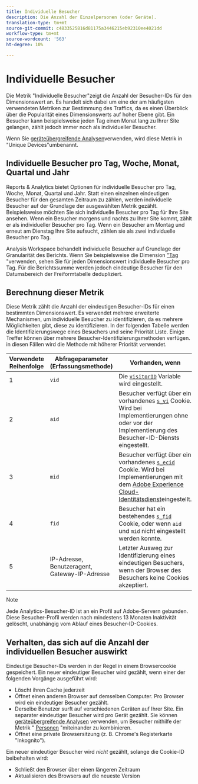 ```yaml
---
title: Individuelle Besucher
description: Die Anzahl der Einzelpersonen (oder Geräte).
translation-type: tm+mt
source-git-commit: c4833525816d81175a3446215eb92310ee4021dd
workflow-type: tm+mt
source-wordcount: '563'
ht-degree: 10%

---
```



# Individuelle Besucher

Die Metrik &quot;Individuelle Besucher&quot;zeigt die Anzahl der Besucher-IDs für den Dimensionswert an. Es handelt sich dabei um eine der am häufigsten verwendeten Metriken zur Bestimmung des Traffics, da es einen Überblick über die Popularität eines Dimensionswerts auf hoher Ebene gibt. Ein Besucher kann beispielsweise jeden Tag einen Monat lang zu Ihrer Site gelangen, zählt jedoch immer noch als individueller Besucher.

Wenn Sie [geräteübergreifende Analysen](../cda/cda-home.md)verwenden, wird diese Metrik in &quot;Unique Devices&quot;umbenannt.

## Individuelle Besucher pro Tag, Woche, Monat, Quartal und Jahr

Reports &amp; Analytics bietet Optionen für individuelle Besucher pro Tag, Woche, Monat, Quartal und Jahr. Statt einen einzelnen eindeutigen Besucher für den gesamten Zeitraum zu zählen, werden individuelle Besucher auf der Grundlage der ausgewählten Metrik gezählt. Beispielsweise möchten Sie sich individuelle Besucher pro Tag für Ihre Site ansehen. Wenn ein Besucher morgens und nachts zu Ihrer Site kommt, zählt er als individueller Besucher pro Tag. Wenn ein Besucher am Montag und erneut am Dienstag Ihre Site aufsucht, zählen sie als zwei individuelle Besucher pro Tag.

Analysis Workspace behandelt individuelle Besucher auf Grundlage der Granularität des Berichts. Wenn Sie beispielsweise die Dimension [&quot;Tag](../dimensions/day.md) &quot;verwenden, sehen Sie für jeden Dimensionswert individuelle Besucher pro Tag. Für die Berichtssumme werden jedoch eindeutige Besucher für den Datumsbereich der Freiformtabelle dedupliziert.

## Berechnung dieser Metrik

Diese Metrik zählt die Anzahl der eindeutigen Besucher-IDs für einen bestimmten Dimensionswert. Es verwendet mehrere erweiterte Mechanismen, um individuelle Besucher zu identifizieren, da es mehrere Möglichkeiten gibt, diese zu identifizieren. In der folgenden Tabelle werden die Identifizierungswege eines Besuchers und seine Priorität Liste. Einige Treffer können über mehrere Besucher-Identifizierungsmethoden verfügen. in diesen Fällen wird die Methode mit höherer Priorität verwendet.

| Verwendete Reihenfolge | Abfrageparameter (Erfassungsmethode) | Vorhanden, wenn |
| --- | --- | --- |
| 1 | `vid` | Die [`visitorID`](/help/implement/vars/config-vars/visitorid.md) Variable wird eingestellt. |
| 2 | `aid` | Besucher verfügt über ein vorhandenes [`s_vi`](https://docs.adobe.com/content/help/de-DE/core-services/interface/ec-cookies/cookies-analytics.html) Cookie. Wird bei Implementierungen ohne oder vor der Implementierung des Besucher-ID-Diensts eingestellt. |
| 3 | `mid` | Besucher verfügt über ein vorhandenes [`s_ecid`](https://docs.adobe.com/content/help/de-DE/core-services/interface/ec-cookies/cookies-analytics.html) Cookie. Wird bei Implementierungen mit dem [Adobe Experience Cloud-Identitätsdienst](https://docs.adobe.com/content/help/de-DE/id-service/using/home.html)eingestellt. |
| 4 | `fid` | Besucher hat ein bestehendes [`s_fid`](https://docs.adobe.com/content/help/de-DE/core-services/interface/ec-cookies/cookies-analytics.html) Cookie, oder wenn `aid` und `mid` nicht eingestellt werden konnte. |
| 5 | IP-Adresse, Benutzeragent, Gateway-IP-Adresse | Letzter Ausweg zur Identifizierung eines eindeutigen Besuchers, wenn der Browser des Besuchers keine Cookies akzeptiert. |

>[!NOTE]
>
>Jede Analytics-Besucher-ID ist an ein Profil auf Adobe-Servern gebunden. Diese Besucher-Profil werden nach mindestens 13 Monaten Inaktivität gelöscht, unabhängig vom Ablauf eines Besucher-ID-Cookies.

## Verhalten, das sich auf die Anzahl der individuellen Besucher auswirkt

Eindeutige Besucher-IDs werden in der Regel in einem Browsercookie gespeichert. Ein neuer eindeutiger Besucher wird gezählt, wenn einer der folgenden Vorgänge ausgeführt wird:

* Löscht ihren Cache jederzeit
* Öffnet einen anderen Browser auf demselben Computer. Pro Browser wird ein eindeutiger Besucher gezählt.
* Derselbe Benutzer surft auf verschiedenen Geräten auf Ihrer Site. Ein separater eindeutiger Besucher wird pro Gerät gezählt. Sie können [geräteübergreifende Analysen](../cda/cda-home.md) verwenden, um Besucher mithilfe der Metrik &quot; [Personen](people.md) &quot;miteinander zu kombinieren.
* Öffnet eine private Browsersitzung (z. B. Chrome&#39;s Registerkarte &quot;Inkognito&quot;).

Ein neuer eindeutiger Besucher wird *nicht* gezählt, solange die Cookie-ID beibehalten wird:

* Schließt den Browser über einen längeren Zeitraum
* Aktualisieren des Browsers auf die neueste Version
